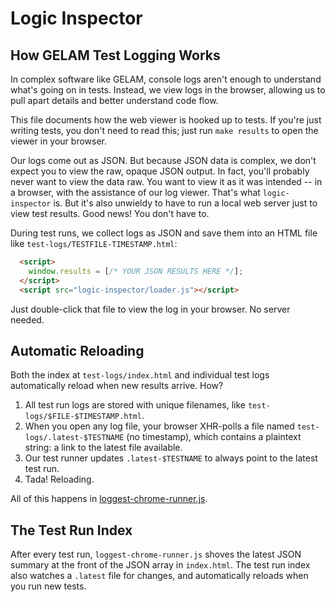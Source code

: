 # Logic Inspector

## How GELAM Test Logging Works

In complex software like GELAM, console logs aren't enough to understand what's going on in tests. Instead, we view logs in the browser, allowing us to pull apart details and better understand code flow.

This file documents how the web viewer is hooked up to tests. If you're just writing tests, you don't need to read this; just run `make results` to open the viewer in your browser.

Our logs come out as JSON. But because JSON data is complex, we don't expect you to view the raw, opaque JSON output. In fact, you'll probably never want to view the data raw. You want to view it as it was intended -- in a browser, with the assistance of our log viewer. That's what `logic-inspector` is. But it's also unwieldy to have to run a local web server just to view test results. Good news! You don't have to.

During test runs, we collect logs as JSON and save them into an HTML file like `test-logs/TESTFILE-TIMESTAMP.html`:

```html
  <script>
    window.results = [/* YOUR JSON RESULTS HERE */];
  </script>
  <script src="logic-inspector/loader.js"></script>
```

Just double-click that file to view the log in your browser. No server needed.

## Automatic Reloading

Both the index at `test-logs/index.html` and individual test logs automatically reload when new results arrive. How?

1. All test run logs are stored with unique filenames, like `test-logs/$FILE-$TIMESTAMP.html`.
2. When you open any log file, your browser XHR-polls a file named `test-logs/.latest-$TESTNAME` (no timestamp), which contains a plaintext string: a link to the latest file available. 
3. Our test runner updates `.latest-$TESTNAME` to always point to the latest test run.
4. Tada! Reloading.

All of this happens in [loggest-chrome-runner.js](../test-runner/chrome/content/loggest-chrome-runner.js).

## The Test Run Index

After every test run, `loggest-chrome-runner.js` shoves the latest JSON summary at the front of the JSON array in `index.html`. The test run index also watches a `.latest` file for changes, and automatically reloads when you run new tests.
